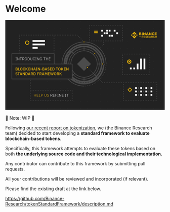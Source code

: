 # Welcome

![tokenFrameword](https://raw.githubusercontent.com/Binance-Research/tokenStandardFramework/master/tokenFramework.png)


🚧 Note: WIP 🚧

Following [our recent report on tokenization](https://info.binance.com/en/research/marketresearch/tokenization.html), we (the Binance Research team) decided to start developing a **standard framework to evaluate blockchain-based tokens**. <br>

Specifically, this framework attempts to evaluate these tokens based on both **the underlying source code and their technological implementation.** <br>

Any contributor can contribute to this framework by submitting pull requests. <br>

All your contributions will be reviewed and incorporated (if relevant).

Please find the existing draft at the link below.

https://github.com/Binance-Research/tokenStandardFramework/description.md

